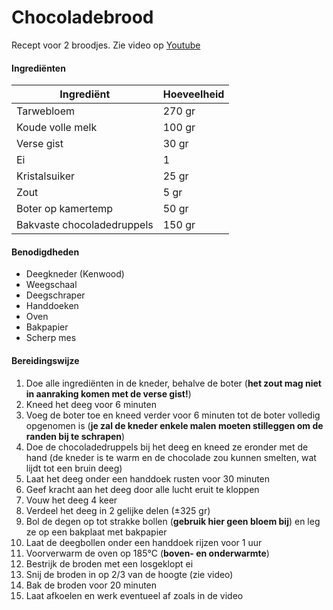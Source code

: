 # Chocoladebrood

Recept voor 2 broodjes. Zie video op [Youtube](https://www.youtube.com/watch?v=Acv8tiYXmSM)

#### Ingrediënten

| Ingrediënt                 | Hoeveelheid |
| -------------------------- | ----------- |
| Tarwebloem                 | 270 gr      |
| Koude volle melk           | 100 gr      |
| Verse gist                 | 30 gr       |
| Ei                         | 1           |
| Kristalsuiker              | 25 gr       |
| Zout                       | 5 gr        |
| Boter op kamertemp         | 50 gr       |
| Bakvaste chocoladedruppels | 150 gr      |

#### Benodigdheden

- Deegkneder (Kenwood)
- Weegschaal
- Deegschraper
- Handdoeken
- Oven
- Bakpapier
- Scherp mes

#### Bereidingswijze

1. Doe alle ingrediënten in de kneder, behalve de boter (**het zout mag niet in aanraking komen met de verse gist!**)
2. Kneed het deeg voor 6 minuten
3. Voeg de boter toe en kneed verder voor 6 minuten tot de boter volledig opgenomen is (**je zal de kneder enkele malen moeten stilleggen om de randen bij te schrapen**)
4. Doe de chocoladedruppels bij het deeg en kneed ze eronder met de hand (de kneder is te warm en de chocolade zou kunnen smelten, wat lijdt tot een bruin deeg)
5. Laat het deeg onder een handdoek rusten voor 30 minuten
6. Geef kracht aan het deeg door alle lucht eruit te kloppen
7. Vouw het deeg 4 keer
8. Verdeel het deeg in 2 gelijke delen (±325 gr)
9. Bol de degen op tot strakke bollen (**gebruik hier geen bloem bij**) en leg ze op een bakplaat met bakpapier
10. Laat de deegbollen onder een handdoek rijzen voor 1 uur
11. Voorverwarm de oven op 185°C (**boven- en onderwarmte**)
12. Bestrijk de broden met een losgeklopt ei
13. Snij de broden in op 2/3 van de hoogte (zie video)
14. Bak de broden voor 20 minuten
15. Laat afkoelen en werk eventueel af zoals in de video
